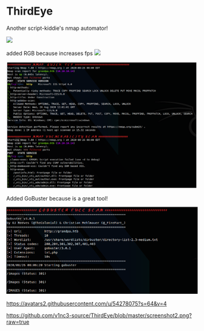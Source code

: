 # ThirdEye
Another script-kiddie's nmap automator!

<img width="700" src="https://media.giphy.com/media/SAU6ItiJP5Z0QbK38c/giphy.gif">
</p> 

added RGB because increases fps <img src="https://avatars2.githubusercontent.com/u/54278075?s=64&v=4" width="30px">

<img width="700" src="https://github.com/v1nc3-source/ThirdEye/blob/master/screenshot.png?raw=true">
</p> 
 
Added GoBuster because is a great tool! 

<img width="700" src="https://github.com/v1nc3-source/ThirdEye/blob/master/screenshot2.png?raw=true">
</p> 


https://avatars2.githubusercontent.com/u/54278075?s=64&v=4

https://github.com/v1nc3-source/ThirdEye/blob/master/screenshot2.png?raw=true
